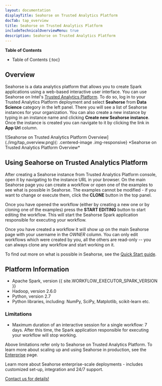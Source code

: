 ```yaml
---
layout: documentation
displayTitle: Seahorse on Trusted Analytics Platform
docTab: tap_overview
title: Seahorse on Trusted Analytics Platform
includeTechnicalOverviewMenu: true
description: Seahorse on Trusted Analytics Platform
---
```



**Table of Contents**

* Table of Contents
{:toc}

## Overview

Seahorse is a data analytics platform that allows you to create Spark applications using a web-based
interactive user interface. You can use Seahorse on Intel's
<a target="_blank" href="http://trustedanalytics.org/">Trusted Analytics Platform</a>. To do so,
log in to your Trusted Analytics Platform deployment and select **Seahorse** from **Data Science**
category in the left panel. There you will see a list of Seahorse instances for your organization.
You can also create a new instance by typing in an instance name and clicking
**Create new Seahorse instance**. Once the instance is created you can navigate to it by clicking
the link in **App Url** column.

<div class="centered-container" markdown="1">
  ![Seahorse on Trusted Analytics Platform Overview](./img/tap_overview.png){: .centered-image .img-responsive}
  *Seahorse on Trusted Analytics Platform Overview*
</div>

## Using Seahorse on Trusted Analytics Platform

After creating a Seahorse instance from Trusted Analytics Platform console, open it by navigating to
the instance URL in your browser. On the main Seahorse page you can create a workflow or open one of
the examples to see what is possible in Seahorse. The examples cannot be modified - if you want to
change or execute them, click the **CLONE** button in the top panel.

Once you have opened the workflow (either by creating a new one or by cloning one of the examples)
press the **START EDITING** button to start editing the workflow. This will start the Seahorse Spark
application responsible for executing your workflow.

Once you have created a workflow it will show up on the main Seahorse page with your username in the
*OWNER* column. You can only edit workflows which were created by you, all the others are
read-only -- you can always clone any workflow and start working on it.

To find out more on what is possible in Seahorse, see the [Quick Start guide](index.html).

## Platform Information

* Apache Spark, version {{ site.WORKFLOW_EXECUTOR_SPARK_VERSION }}
* Hadoop, version 2.6.0
* Python, version 2.7
* Python libraries, including: NumPy, SciPy, Matplotlib, scikit-learn etc.

### Limitations

* Maximum duration of an interactive session for a single workflow: 7 days.
  After this time, the Spark application responsible for executing your workflow will stop working.

Above limitations refer only to Seahorse on Trusted Analytics Platform.
To learn more about scaling up and using Seahorse in production,
see the <a href="https://seahorse.deepsense.io/enterprise.html">Enterprise</a> page.


<div class="contact-block">
	<div class="contact-info">
		<p>Learn more about Seahorse enterprise-scale deployments
		- includes customized set-up, integration and 24/7 support.</p>
	</div>
	<div class="contact-block-container">
		<div class="contact-block-button">
			<a target="_blank" href="http://deepsense.io/about-us/contact/#contact-form-anchor">
			Contact us for details!
			</a>
		</div>
	</div>
</div>
